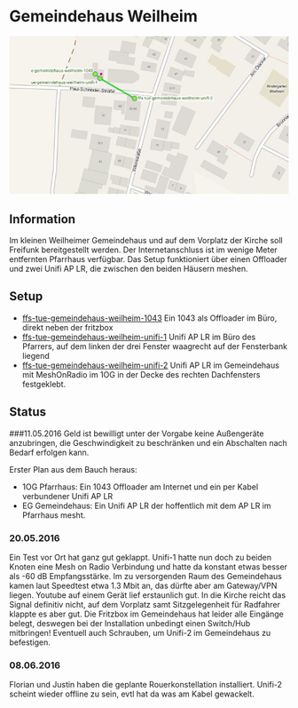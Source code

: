 # Gemeindehaus Weilheim

![](gemeindehaus-weilheim.png)

## Information
Im kleinen Weilheimer Gemeindehaus und auf dem Vorplatz der Kirche soll Freifunk bereitgestellt werden. Der Internetanschluss ist im wenige Meter entfernten Pfarrhaus verfügbar. Das Setup funktioniert über einen Offloader und zwei Unifi AP LR, die zwischen den beiden Häusern meshen.

## Setup

* [ffs-tue-gemeindehaus-weilheim-1043](ffs-tue-gemeindehaus-weilheim-1043.sh) Ein 1043 als Offloader im Büro, direkt neben der fritzbox
* [ffs-tue-gemeindehaus-weilheim-unifi-1](ffs-tue-gemeindehaus-weilheim-unifi-1.sh) Unifi AP LR im Büro des Pfarrers, auf dem linken der drei Fenster waagrecht auf der Fensterbank liegend
* [ffs-tue-gemeindehaus-weilheim-unifi-2](ffs-tue-gemeindehaus-weilheim-unifi-2.sh) Unifi AP LR im Gemeindehaus mit MeshOnRadio im 1OG in der Decke des rechten Dachfensters festgeklebt.

## Status
###11.05.2016
Geld ist bewilligt unter der Vorgabe keine Außengeräte anzubringen, die Geschwindigkeit zu beschränken und ein Abschalten nach Bedarf erfolgen kann.

Erster Plan aus dem Bauch heraus:

* 1OG Pfarrhaus: Ein 1043 Offloader am Internet und ein per Kabel verbundener Unifi AP LR
* EG Gemeindehaus: Ein Unifi AP LR der hoffentlich mit dem AP LR im Pfarrhaus mesht.

### 20.05.2016
Ein Test vor Ort hat ganz gut geklappt. Unifi-1 hatte nun doch zu beiden Knoten eine Mesh on Radio Verbindung und hatte da konstant etwas besser als -60 dB Empfangsstärke. Im zu versorgenden Raum des Gemeindehaus kamen laut Speedtest etwa 1.3 Mbit an, das dürfte aber am Gateway/VPN liegen. Youtube auf einem Gerät lief erstaunlich gut. In die Kirche reicht das Signal definitiv nicht, auf dem Vorplatz samt Sitzgelegenheit für Radfahrer klappte es aber gut.
Die Fritzbox im Gemeindehaus hat leider alle Eingänge belegt, deswegen bei der Installation unbedingt einen Switch/Hub mitbringen! Eventuell auch Schrauben, um Unifi-2 im Gemeindehaus zu befestigen.

### 08.06.2016
Florian und Justin haben die geplante Rouerkonstellation installiert. Unifi-2 scheint wieder offline zu sein, evtl hat da was am Kabel gewackelt.
